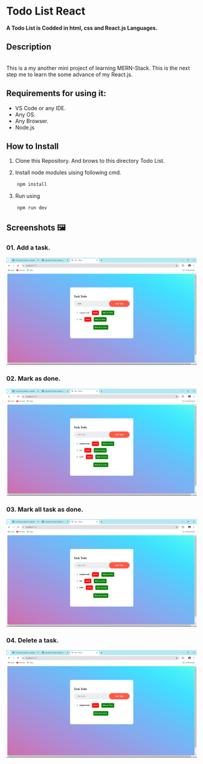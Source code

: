 # Todo List React

**A Todo List is Codded in html, css and React.js Languages.**

## Description

<br>
This is a my another mini project of learning MERN-Stack. This is the next step me to learn the some advance of my React.js.

## Requirements for using it:

- VS Code or any IDE.
- Any OS.
- Any Browser.
- Node.js

## How to Install

1. Clone this Repository. And brows to this directory Todo List.

2. Install node modules uising following cmd.

```bash
    npm install
```

3. Run using

```bash
    npm run dev
```

## Screenshots 🖼️

### 01. Add a task.

![Screenshot 1](<Images/Screenshot (59).png>)

### 02. Mark as done.

![Screenshot 2](<Images/Screenshot (60).png>)

### 03. Mark all task as done.

![Screenshot 3](<Images/Screenshot (61).png>)

### 04. Delete a task.

![Screenshot 4](<Images/Screenshot (62).png>)
